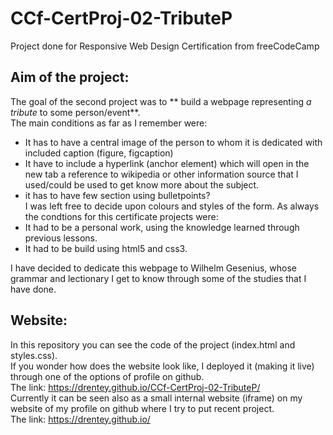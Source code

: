 # CCf-CertProj-02-TributeP
Project done for Responsive Web Design Certification from freeCodeCamp


## Aim of the project:
The goal of the second project was to ** build a webpage representing _a tribute_ to some person/event**.  
The main conditions as far as I remember were:
- It has to have a central image of the person to whom it is dedicated with included caption (figure, figcaption)
- It have to include a hyperlink (anchor element) which will open in the new tab a reference to wikipedia or other information source that I used/could be used to get know more about the subject.
- it has to have few section using bulletpoints?  
I was left free to decide upon colours and styles of the form.
As always the condtions for this certificate projects were:
- It had to be a personal work, using the knowledge learned through previous lessons. 
- It had to be build using html5 and css3.

I have decided to dedicate this webpage to Wilhelm Gesenius, whose grammar and lectionary I get to know through some of the studies that I have done.
## Website:
In this repository you can see the code of the project (index.html and styles.css).  
If you wonder how does the website look like, I deployed it  (making it live) through one of the options of profile on github.  
The link: https://drentey.github.io/CCf-CertProj-02-TributeP/  
Currently it can be seen also as a small internal website (iframe) on my website of my profile on github where I try to put recent project.  
The link: https://drentey.github.io/

